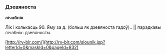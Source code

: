 ### Дзевяноста
**лічэбнік**

Лік і колькасць 90. Яму за д. (больш як дзевяноста гадоў).. || парадкавы лічэбнік: дзевяносты.

<a rel="author">[http://rv-blr.com/](http://rv-blr.com/slounik.jsp?letterId=0&maskId=0&pageId=832)</a>
